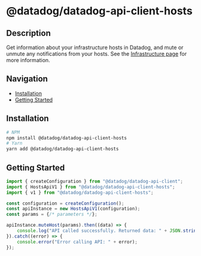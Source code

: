 # @datadog/datadog-api-client-hosts

## Description

Get information about your infrastructure hosts in Datadog, and mute or unmute any notifications from your hosts. See the [Infrastructure page](https://docs.datadoghq.com/infrastructure/) for more information.

## Navigation

- [Installation](#installation)
- [Getting Started](#getting-started)

## Installation

```sh
# NPM
npm install @datadog/datadog-api-client-hosts
# Yarn
yarn add @datadog/datadog-api-client-hosts
```

## Getting Started
```ts
import { createConfiguration } from "@datadog/datadog-api-client";
import { HostsApiV1 } from "@datadog/datadog-api-client-hosts";
import { v1 } from "@datadog/datadog-api-client-hosts";

const configuration = createConfiguration();
const apiInstance = new HostsApiV1(configuration);
const params = {/* parameters */};

apiInstance.muteHost(params).then((data) => {
    console.log("API called successfully. Returned data: " + JSON.stringify(data));
}).catch((error) => {
    console.error("Error calling API: " + error);
});
```